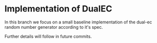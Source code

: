 # Implementation of DualEC
In this branch we focus on a small baseline implementation of the dual-ec
random number generator according to it's spec.

Further details will follow in future commits.
